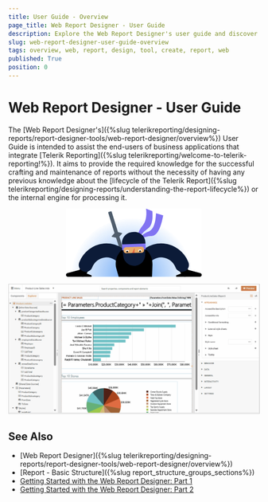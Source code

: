 ```yaml
---
title: User Guide - Overview
page_title: Web Report Designer - User Guide
description: Explore the Web Report Designer's user guide and discover how to apply the powerful features of the report designer to effortlessly craft rich dynamic reports.
slug: web-report-designer-user-guide-overview
tags: overview, web, report, design, tool, create, report, web 
published: True
position: 0
---
```


<style>
    img[alt$="><"] {
  display: block;
  max-width: 100%;
  height: auto;
  margin: auto;
  float: none!important;
}

img[alt$="--"] {
  border: 1px solid lightgrey;
}
</style>

# Web Report Designer - User Guide

The [Web Report Designer's]({%slug telerikreporting/designing-reports/report-designer-tools/web-report-designer/overview%}) User Guide is intended to assist the end-users of business applications that integrate [Telerik Reporting]({%slug telerikreporting/welcome-to-telerik-reporting!%}). It aims to provide the required knowledge for the successful crafting and maintenance of reports without the necessity of having any previous knowledge about the [lifecycle of the Telerik Report]({%slug telerikreporting/designing-reports/understanding-the-report-lifecycle%}) or the internal engine for processing it. 

![Ninja Looking ><](images/ninja_looking.png)  

![Web Report Designer Overview --](images/wrd-overview.gif)  

## See Also

* [Web Report Designer]({%slug telerikreporting/designing-reports/report-designer-tools/web-report-designer/overview%})
* [Report - Basic Structure]({%slug report_structure_groups_sections%})
* [Getting Started with the Web Report Designer: Part 1](https://www.youtube.com/watch?v=L-utkcB8-5c)
* [Getting Started with the Web Report Designer: Part 2](https://www.youtube.com/watch?v=DXKlgq-MYIU)

